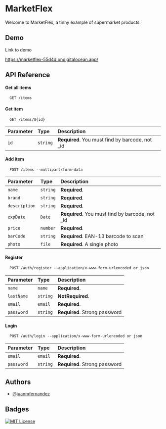 
# MarketFlex

Welcome to MarketFlex, a tinny example of supermarket products.


## Demo

Link to demo

https://marketflex-55d4d.ondigitalocean.app/
## API Reference

#### Get all items

```http
  GET /items
```

#### Get item

```http
  GET /items/${id}
```

| Parameter | Type     | Description                       |
| :-------- | :------- | :-------------------------------- |
| `id`      | `string` | **Required**. You must find by barcode, not \_id |

#### Add item

```http
  POST /items --multipart/form-data
```

| Parameter | Type     | Description                       |
| :-------- | :------- | :-------------------------------- |
| `name`      | `string` | **Required**. |
| `brand`      | `string` | **Required**.  |
| `description`      | `string` | **Required**.  |
| `expDate`      | `Date` | **Required**. You must find by barcode, not \_id |
| `price`      | `number` | **Required**.  |
| `barCode`      | `string` | **Required**. EAN-13 barcode to scan|
| `photo`      | `file` | **Required**. A single photo|

#### Register

```http
  POST /auth/register --application/x-www-form-urlencoded or json
```

| Parameter | Type     | Description                       |
| :-------- | :------- | :-------------------------------- |
| `name`      | `name` | **Required**. |
| `lastName`      | `string` | **NotRequired**.  |
| `email`      | `email` | **Required**.  |
| `password`      | `string` | **Required**.  Strong password|

#### Login
```http
  POST /auth/login --application/x-www-form-urlencoded or json
```

| Parameter | Type     | Description                       |
| :-------- | :------- | :-------------------------------- |
| `email`      | `email` | **Required**.  |
| `password`      | `string` | **Required**.  Strong password|



## Authors

- [@juanmfernandez](https://www.github.com/juanmfernandez)


## Badges

[![MIT License](https://img.shields.io/badge/License-MIT-green.svg)](https://choosealicense.com/licenses/mit/)


